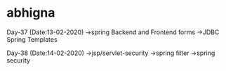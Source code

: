 # abhigna
Day-37 (Date:13-02-2020)
->spring Backend and Frontend forms
->JDBC Spring Templates

Day-38 (Date:14-02-2020)
->jsp/servlet-security
->spring filter
->spring security

